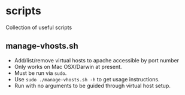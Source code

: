 scripts
=======

Collection of useful scripts

manage-vhosts.sh
----------------

 * Add/list/remove virtual hosts to apache accessible by port number
 * Only works on Mac OSX/Darwin at present.
 * Must be run via `sudo`.
 * Use `sudo ./manage-vhosts.sh -h` to get usage instructions.
 * Run with no arguments to be guided through virtual host setup.


